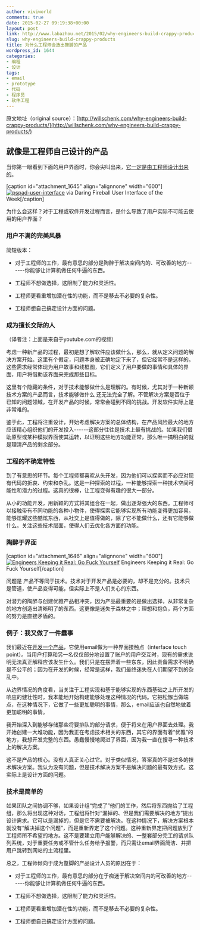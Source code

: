 ```yaml
---
author: viviworld
comments: true
date: 2015-02-27 09:19:38+00:00
layout: post
link: http://www.labazhou.net/2015/02/why-engineers-build-crappy-products/
slug: why-engineers-build-crappy-products
title: 为什么工程师会造出蹩脚的产品
wordpress_id: 1644
categories:
- 编程
- 设计
tags:
- email
- prototype
- 代码
- 程序员
- 软件工程
---
```


原文地址（original source）：[http://willschenk.com/why-engineers-build-crappy-products/](http://willschenk.com/why-engineers-build-crappy-products/)


## 就像是工程师自己设计的产品


当你第一眼看到下面的用户界面时，你会尖叫出来，[它一定是由工程师设计出来的](http://www.labazhou.net/2014/08/why-as-a-developer-you-should-care-about-design/)。

[caption id="attachment_1645" align="alignnone" width="600"][![pspad-user-interface](http://www.labazhou.net/wp-content/uploads/2015/02/pspad-user-interface.png)](http://www.labazhou.net/wp-content/uploads/2015/02/pspad-user-interface.png) via Daring Fireball User Interface of the Week[/caption]

为什么会这样？对于工程或软件开发过程而言，是什么导致了用户实际不可能去使用的用户界面？


### 用户不满的完美风暴


简短版本：



	
  * 对于工程师的工作，最有意思的部分是陶醉于解决空间内的、可改善的地方------你能够让计算机做任何牛逼的东西。

	
  * 工程师不想做选择，这限制了能力和灵活性。

	
  * 工程师更看重增加潜在性的功能，而不是移去不必要的复杂性。

	
  * 工程师想自己搞定设计方面的问题。




### 成为擅长交际的人




（译者注：上面是来自于youtube.com的视频）

考虑一种新产品的过程，最初是想了解软件应该做什么，那么，就从定义问题的解决方案开始。这里有个假定，问题本身被正确地定下来了，但它经常不是这样的。这些需求经常体现为用户故事和线框图，它们定义了用户要做的事情和具体的界面，用户将借助该界面来完成那些目标。

这里有个隐藏的条件，对于技术能够做什么是理解的。有时候，尤其对于一种新颖技术方案的产品而言，技术能够做什么 还无法完全了解。不管解决方案是否位于已知的问题领域，在开发产品的时候，常常会碰到不同的挑战。开发软件实际上是非常难的。

鉴于此，工程将注重设计，开始考虑解决方案的总体结构，在产品风险最大的地方应该精心组织他们的开发投入------这部分往往是技术上最有挑战的。如果我们借助原型或某种模拟界面使其运转，以证明这些地方功能正常，那么唯一搞明白的就是理清产品的剩余部分。


### 工程的不确定特性


到了有意思的环节。每个工程师都喜欢从头开发，因为他们可以探索而不必应对现有代码的折衷、约束和杂乱。这是一种探索的过程，一种能够探索一种技术空间可能性和潜力的过程。这真的很棒，让工程变得有趣的很大一部分。

从小的功能开发，用新颖的方式将其组合在一起，做出逐渐强大的东西。工程师可以接触带有不同功能的各种小物件，使得探索它能够实现所有功能变得更加容易。能够炫耀这些酷炫东西，从社交上是值得做的，除了它不能做什么，还有它能够做什么。关注这些技术层面，使得人们去优化各方面的功能。


### 陶醉于界面


[caption id="attachment_1646" align="alignnone" width="600"][![Engineers Keeping it Real: Go Fuck Yourself](http://www.labazhou.net/wp-content/uploads/2015/02/nosql-query.png)](http://www.labazhou.net/wp-content/uploads/2015/02/nosql-query.png) Engineers Keeping it Real: Go Fuck Yourself[/caption]

问题是 产品不等同于技术。技术对于开发产品是必要的，却不是充分的。技术只是管道，使产品变得可能，但实际上不是人们关心的东西。

对潜力的陶醉与创建优雅产品相冲突，因为产品最重要的是做出选择，从非常复杂的地方创造出清晰明了的东西。这更像是迷失于森林之中；理想和抱负，两个方面的努力是直接矛盾的。


### 例子：我又做了一件蠢事


我们最近在[开发一个产品](http://shoutouts.happyfuncorp.com/)，它使用email做为一种界面接触点（interface touch point）。当用户打算和另一名仅仅部分地设置了账户的用户交互时，现有的需求说明无法真正解释应该发生什么。我们只是在摆弄着一些东东，因此责备需求不明确是不公平的；因为在开发的时候，经常是这样，我们最终迷失在人们期望不到的杂乱中。

从边界情况的角度看，当关注于工程实现和基于能够实现的东西基础之上所开发的响应的健壮性时，我本能地开始构建能够处理这种情况的代码。它把松懈当做端点，在这种情况下，它做了一些更加聪明的事情，那么，email应该也自然地做着更加聪明的事情。

我开始深入到能够存储那些将要排队的部分请求，便于将来在用户界面去处理。我开始创建一大堆功能，因为我正在考虑技术相关的东西，其它的界面有着“优雅”的地方，我想开发完整的东西。愚蠢慢慢地爬进了界面，因为我一直在搜寻一种技术上的解决方案。

这不是产品的核心。没有人真正关心过它。对于类似情况，答案真的不是过多的技术解决方案。我认为没有问题，但是技术解决方案不是解决问题的最有效方式。这实际上是设计方面的问题。


### 技术是简单的


如果团队之间协调不够，如果设计组“完成了”他们的工作，然后将东西抛给了工程组，那么将出现这种对话，工程组将针对“漏掉的、但是我们需要解决的地方”提出设计需求。它可以是漏掉的，但是它不需要被解决。在这种情况下，解决方案根本就没有“解决掉这个问题”，而是重新界定了这个问题。这种重新界定把问题放到了工程师所不希望的地方。这不是要建立用户能够解决的、一整套部分完工的请求队列系统，对于重要任务或不管什么任务给予报警，而只需让email界面简洁、并把用户跳转到网站的主流程里。

总之，工程师倾向于成为蹩脚的产品设计人员的原因在于：



	
  * 对于工程师的工作，最有意思的部分在于痴迷于解决空间内的可改善的地方------你能够让计算机做任何牛逼的东西。

	
  * 工程师不想做选择，这限制了能力和灵活性。

	
  * 工程师更看重增加潜在性的功能，而不是移去不必要的复杂性。

	
  * 工程师想自己搞定设计方面的问题。



